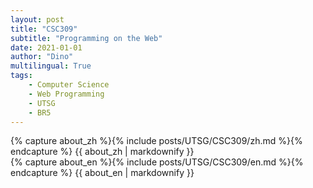 ```yaml
---
layout: post
title: "CSC309"
subtitle: "Programming on the Web"
date: 2021-01-01
author: "Dino"
multilingual: True
tags: 
    - Computer Science
    - Web Programming
    - UTSG
    - BR5
---
```

<!-- Chinese Version -->
<div class="zh post-container">
    {% capture about_zh %}{% include posts/UTSG/CSC309/zh.md %}{% endcapture %}
    {{ about_zh | markdownify }}
</div>

<!-- English Version -->
<div class="en post-container">
    {% capture about_en %}{% include posts/UTSG/CSC309/en.md %}{% endcapture %}
    {{ about_en | markdownify }}
</div>